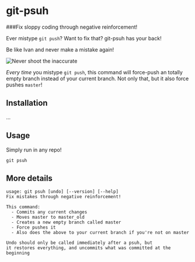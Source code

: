 # git-psuh
###Fix sloppy coding through negative reinforcement!

Ever mistype `git push`? Want to fix that? git-psuh has your back!

Be like Ivan and never make a mistake again!

![Never shoot the inaccurate](http://i1.kym-cdn.com/photos/images/newsfeed/000/856/438/e1c.jpg)

*Every time* you mistype `git push`, this command will force-push an totally empty branch instead of your current branch. Not only that, but it also force pushes `master`!

## Installation
...

## Usage
Simply run in any repo!

```
git psuh
```

## More details

```
usage: git psuh [undo] [--version] [--help]
Fix mistakes through negative reinforcement!

This command:
  - Commits any current changes
  - Moves master to master_old
  - Creates a new empty branch called master
  - Force pushes it
  - Also does the above to your current branch if you're not on master

Undo should only be called immediately after a psuh, but
it restores everything, and uncommits what was committed at the beginning
```

